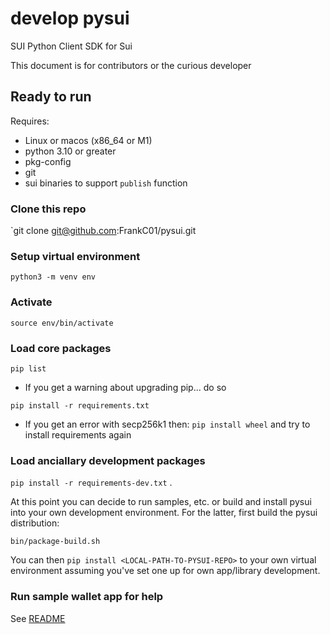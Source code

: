 # develop pysui

SUI Python Client SDK for Sui

This document is for contributors or the curious developer

## Ready to run

Requires:

- Linux or macos (x86_64 or M1)
- python 3.10 or greater
- pkg-config
- git
- sui binaries to support `publish` function

### Clone this repo

`git clone git@github.com:FrankC01/pysui.git

### Setup virtual environment

`python3 -m venv env`

### Activate

`source env/bin/activate`

### Load core packages

`pip list`

- If you get a warning about upgrading pip... do so

`pip install -r requirements.txt`

- If you get an error with secp256k1 then:
  `pip install wheel` and try to install requirements again

### Load anciallary development packages

`pip install -r requirements-dev.txt` .

At this point you can decide to run samples, etc. or build and install
pysui into your own development environment. For the latter, first build the pysui
distribution:

`bin/package-build.sh`

You can then `pip install <LOCAL-PATH-TO-PYSUI-REPO>` to your own virtual environment
assuming you've set one up for own app/library development.

### Run sample wallet app for help

See [README](https://github.com/FrankC01/pysui/blob/main/README.md)
